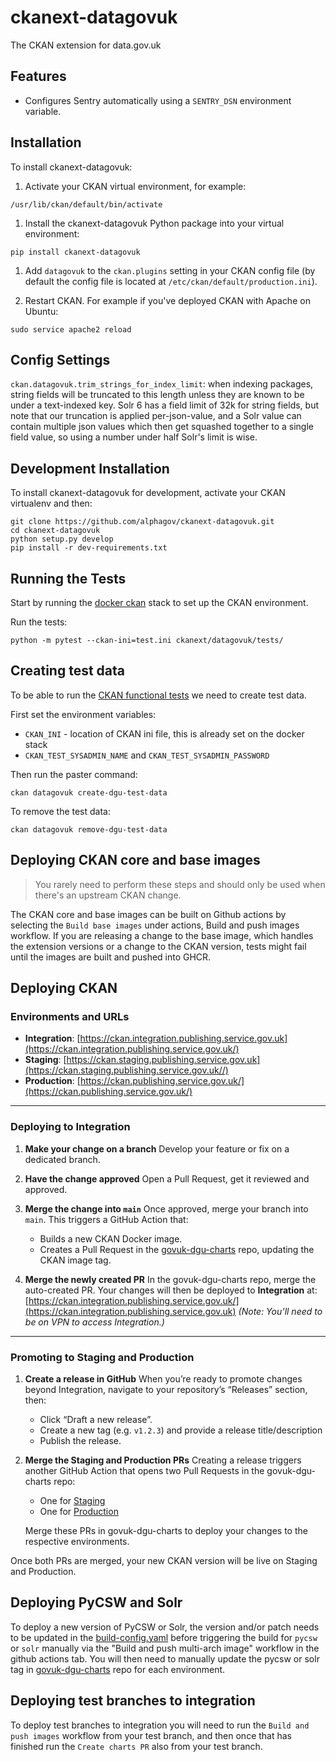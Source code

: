 # ckanext-datagovuk

The CKAN extension for data.gov.uk

## Features

- Configures Sentry automatically using a `SENTRY_DSN` environment variable.

## Installation

To install ckanext-datagovuk:

1. Activate your CKAN virtual environment, for example:

```
/usr/lib/ckan/default/bin/activate
```

1. Install the ckanext-datagovuk Python package into your virtual environment:

```
pip install ckanext-datagovuk
```

1. Add `datagovuk` to the `ckan.plugins` setting in your CKAN config file (by default the config file is located at `/etc/ckan/default/production.ini`).

1. Restart CKAN. For example if you've deployed CKAN with Apache on Ubuntu:

```
sudo service apache2 reload
```

## Config Settings

`ckan.datagovuk.trim_strings_for_index_limit`: when indexing packages, string fields will be truncated to this length unless they are known to be under a text-indexed key. Solr 6 has a field limit of 32k for string fields, but note that our truncation is applied per-json-value, and a Solr value can contain multiple json values which then get squashed together to a single field value, so using a number under half Solr's limit is wise.

## Development Installation

To install ckanext-datagovuk for development, activate your CKAN virtualenv and
then:

```
git clone https://github.com/alphagov/ckanext-datagovuk.git
cd ckanext-datagovuk
python setup.py develop
pip install -r dev-requirements.txt
```

## Running the Tests

Start by running the [docker ckan](https://github.com/alphagov/docker-ckan#development-mode) stack to set up the CKAN environment.

Run the tests:

```
python -m pytest --ckan-ini=test.ini ckanext/datagovuk/tests/
```

## Creating test data

To be able to run the [CKAN functional tests](https://github.com/alphagov/ckan-functional-tests) we need to create test data.

First set the environment variables:

- `CKAN_INI` - location of CKAN ini file, this is already set on the docker stack
- `CKAN_TEST_SYSADMIN_NAME` and `CKAN_TEST_SYSADMIN_PASSWORD`

Then run the paster command:

```
ckan datagovuk create-dgu-test-data
```

To remove the test data:

```
ckan datagovuk remove-dgu-test-data
```

## Deploying CKAN core and base images

> You rarely need to perform these steps and should only be used when there's an upstream CKAN change.

The CKAN core and base images can be built on Github actions by selecting the `Build base images` under actions, Build and push images workflow. If you are releasing a change to the base image, which handles the extension versions or a change to the CKAN version, tests might fail until the images are built and pushed into GHCR.

## Deploying CKAN

### Environments and URLs

- **Integration**: [https://ckan.integration.publishing.service.gov.uk](https://ckan.integration.publishing.service.gov.uk/)
- **Staging**: [https://ckan.staging.publishing.service.gov.uk](https://ckan.staging.publishing.service.gov.uk//)
- **Production**: [https://ckan.publishing.service.gov.uk/](https://ckan.publishing.service.gov.uk/)

---

### Deploying to Integration

1. **Make your change on a branch**
   Develop your feature or fix on a dedicated branch.

2. **Have the change approved**
   Open a Pull Request, get it reviewed and approved.

3. **Merge the change into `main`**
   Once approved, merge your branch into `main`. This triggers a GitHub Action that:
   - Builds a new CKAN Docker image.
   - Creates a Pull Request in the [govuk-dgu-charts](https://github.com/alphagov/govuk-dgu-charts) repo, updating the CKAN image tag.

4. **Merge the newly created PR**
   In the govuk-dgu-charts repo, merge the auto-created PR. Your changes will then be deployed to **Integration** at:
   [https://ckan.integration.publishing.service.gov.uk/](https://ckan.integration.publishing.service.gov.uk)
   *(Note: You’ll need to be on VPN to access Integration.)*

---

### Promoting to Staging and Production

1. **Create a release in GitHub**
   When you’re ready to promote changes beyond Integration, navigate to your repository’s “Releases” section, then:
   - Click “Draft a new release”.
   - Create a new tag (e.g. `v1.2.3`) and provide a release title/description
   - Publish the release.

2. **Merge the Staging and Production PRs**
   Creating a release triggers another GitHub Action that opens two Pull Requests in the govuk-dgu-charts repo:
   - One for [Staging](https://ckan.staging.publishing.service.gov.uk)
   - One for [Production](https://ckan.publishing.service.gov.uk)

   Merge these PRs in govuk-dgu-charts to deploy your changes to the respective environments.

Once both PRs are merged, your new CKAN version will be live on Staging and Production.

## Deploying PyCSW and Solr

To deploy a new version of PyCSW or Solr, the version and/or patch needs to be updated in the [build-config.yaml](https://github.com/alphagov/ckanext-datagovuk/blob/main/build-config.yaml) before triggering the build for `pycsw` or `solr` manually via the "Build and push multi-arch image" workflow in the github actions tab. You will then need to  manually update the pycsw or solr tag in [govuk-dgu-charts](https://github.com/alphagov/govuk-dgu-charts/tree/main/charts/ckan/images) repo for each environment.

## Deploying test branches to integration

To deploy test branches to integration you will need to run the `Build and push images` workflow from your test branch, and then once that has finished run the `Create charts PR`  also from your test branch.
